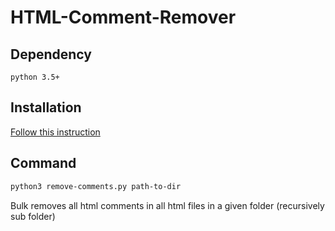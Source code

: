 # HTML-Comment-Remover
## Dependency
```
python 3.5+
```
## Installation
[Follow this instruction](https://realpython.com/installing-python/)
## Command
```bash
python3 remove-comments.py path-to-dir
```
Bulk removes all html comments in all html files in a given folder (recursively sub folder)
